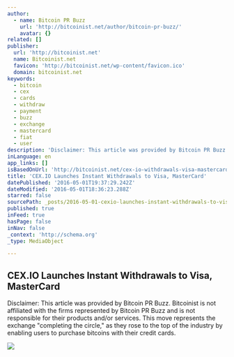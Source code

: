 ```yaml
---
author:
  - name: Bitcoin PR Buzz
    url: 'http://bitcoinist.net/author/bitcoin-pr-buzz/'
    avatar: {}
related: []
publisher:
  url: 'http://bitcoinist.net'
  name: Bitcoinist.net
  favicon: 'http://bitcoinist.net/wp-content/favicon.ico'
  domain: bitcoinist.net
keywords:
  - bitcoin
  - cex
  - cards
  - withdraw
  - payment
  - buzz
  - exchange
  - mastercard
  - fiat
  - user
description: 'Disclaimer: This article was provided by Bitcoin PR Buzz. Bitcoinist is not affiliated with the firms represented by Bitcoin PR Buzz and is not responsible for their products and/or services. This move represents the exchange "completing the circle," as they rose to the top of the industry by enabling users to purchase bitcoins with their credit cards.'
inLanguage: en
app_links: []
isBasedOnUrl: 'http://bitcoinist.net/cex-io-withdrawals-visa-mastercard/'
title: 'CEX.IO Launches Instant Withdrawals to Visa, MasterCard'
datePublished: '2016-05-01T19:37:29.242Z'
dateModified: '2016-05-01T18:36:23.288Z'
starred: false
sourcePath: _posts/2016-05-01-cexio-launches-instant-withdrawals-to-visa-mastercard.md
published: true
inFeed: true
hasPage: false
inNav: false
_context: 'http://schema.org'
_type: MediaObject

---
```

<article style=""><h1>CEX.IO Launches Instant Withdrawals to Visa, MasterCard</h1><p>Disclaimer: This article was provided by Bitcoin PR Buzz. Bitcoinist is not affiliated with the firms represented by Bitcoin PR Buzz and is not responsible for their products and/or services. This move represents the exchange "completing the circle," as they rose to the top of the industry by enabling users to purchase bitcoins with their credit cards.</p><img src="http://bitcoinist.net/wp-content/uploads/2016/05/CEX-Payment-Card-Withdrawal-Cover.jpg" /></article>